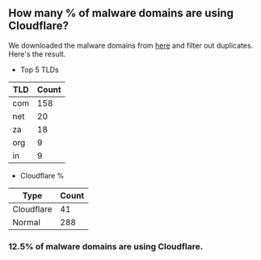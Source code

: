 ## How many % of malware domains are using Cloudflare?


We downloaded the malware domains from [here](https://urlhaus.abuse.ch) and filter out duplicates.
Here's the result.


[//]: # (start replacement)


- Top 5 TLDs

| TLD | Count |
| --- | --- |
| com | 158 |
| net | 20 |
| za | 18 |
| org | 9 |
| in | 9 |


- Cloudflare %

| Type | Count |
| --- | --- |
| Cloudflare | 41 |
| Normal | 288 |


### 12.5% of malware domains are using Cloudflare.